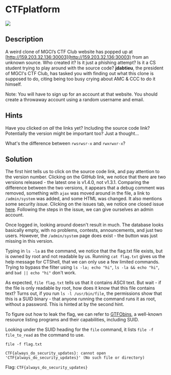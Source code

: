 # CTFplatform
![](https://img.shields.io/badge/category-pwn-blue)

## Description
A weird clone of MGCI’s CTF Club website has popped up at [http://159.203.32.136:30003](http://159.203.32.136:30003) from an unknown source. Who created it? Is it just a phishing attempt? Is it a CS student trying to play around with the source code? **jdabtieu**, the president of MGCI's CTF Club, has tasked you with finding out what this clone is supposed to do, citing being too busy crying about AMC & CCC to do it himself.

Note: You will have to sign up for an account at that website. You should create a throwaway account using a random username and email.

## Hints
Have you clicked on *all* the links yet? Including the source code link? Potentially the version might be important too? Just a thought…

What's the difference between `rwsrwsr-x` and `rwxrwxr-x`?

## Solution
The first hint tells us to click on the source code link, and pay attention to the version number. Clicking on the GitHub link, we notice that there are two versions released - the latest one is v1.4.0, not v1.3.1. Comparing the difference between the two versions, it appears that a debug comment was removed, something with `ajax` was moved around in the file, a link to `/admin/system` was added, and some HTML was changed. It also mentions some security *issue*. Clicking on the issues tab, we notice one closed issue [here](https://github.com/jdabtieu/CTFplatform/issues/1). Following the steps in the issue, we can give ourselves an admin account.

Once logged in, looking around doesn't result in much. The database looks basically empty, with no problems, contests, announcements, and just two users. However, the `/admin/system` page does exist - the button was just missing in this version.

Typing in `ls -la` as the command, we notice that the flag.txt file exists, but is owned by root and not readable by us. Running `cat flag.txt` gives us the help message for CTShell, that we can only use a few limited commands. Trying to bypass the filter using `ls -la; echo "hi"`, `ls -la && echo "hi"`, and `bad || echo "hi"` don't work.

As expected, `file flag.txt` tells us that it contains ASCII text. But wait - if the file is only readable by root, how does it know that this file contains text? Turns out, if you run `ls -l /usr/bin/file`, the permissions show that this is a SUID binary - that anyone running the command runs it as root, without a password. This is hinted at by the second hint.

To figure out how to leak the flag, we can refer to [GTFObins](https://gtfobins.github.io/), a well-known resource listing programs and their capabilities, including SUID.

Looking under the SUID heading for the `file` command, it lists `file -f file_to_read` as the command to use.

`file -f flag.txt`

`CTF{always_do_security_updates}: cannot open 'CTF{always_do_security_updates}' (No such file or directory)`

Flag: `CTF{always_do_security_updates}`
